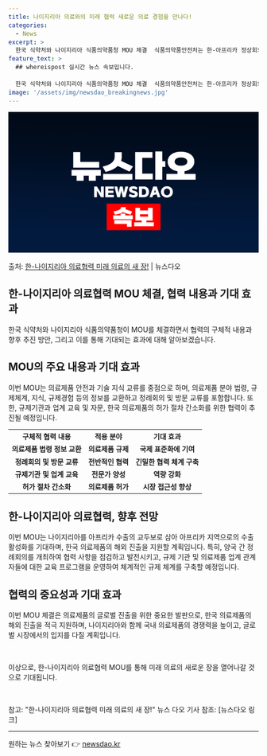 ```yaml
---
title: 나이지리아 의료와의 미래 협력 새로운 의료 경험을 만나다!
categories:
  - News
excerpt: >
  한국 식약처와 나이지리아 식품의약품청 MOU 체결  식품의약품안전처는 한-아프리카 정상회의를 계기로 한국 식…
feature_text: >
  ## whereispost 실시간 뉴스 속보입니다.

  한국 식약처와 나이지리아 식품의약품청 MOU 체결  식품의약품안전처는 한-아프리카 정상회의를 계기로 한국 식…
image: '/assets/img/newsdao_breakingnews.jpg'
---
```


![뉴스다오 속보](/assets/img/newsdao_breakingnews.jpg)

<p>출처: <a href="https://newsdao.kr/4151" rel="dofollow">한-나이지리아 의료협력 미래 의료의 새 장!</a> | 뉴스다오</p>

<h2 data-ke-size="size26">한-나이지리아 의료협력 MOU 체결, 협력 내용과 기대 효과</h2>
<p data-ke-size="size16">한국 식약처와 나이지리아 식품의약품청이 MOU를 체결하면서 협력의 구체적 내용과 향후 추진 방안, 그리고 이를 통해 기대되는 효과에 대해 알아보겠습니다.</p>

<h2 data-ke-size="size24">MOU의 주요 내용과 기대 효과</h2>
<p data-ke-size="size16">이번 MOU는 의료제품 안전과 기술 지식 교류를 중점으로 하며, 의료제품 분야 법령, 규제체계, 지식, 규제경험 등의 정보를 교환하고 정례회의 및 방문 교류를 포함합니다. 또한, 규제기관과 업계 교육 및 자문, 한국 의료제품의 허가 절차 간소화를 위한 협력이 추진될 예정입니다.</p>

<table>
  <tr>
    <th>구체적 협력 내용</th>
    <th>적용 분야</th>
    <th>기대 효과</th>
  </tr>
  <tr>
    <td style="text-align: center; height: 17px;"><b>의료제품 법령 정보 교환</b></td>
    <td style="text-align: center; height: 17px;"><b>의료제품 규제</b></td>
    <td style="text-align: center; height: 17px;"><b>국제 표준화에 기여</b></td>
  </tr>
  <tr>
    <td style="text-align: center; height: 17px;"><b>정례회의 및 방문 교류</b></td>
    <td style="text-align: center; height: 17px;"><b>전반적인 협력</b></td>
    <td style="text-align: center; height: 17px;"><b>긴밀한 협력 체계 구축</b></td>
  </tr>
  <tr>
    <td style="text-align: center; height: 17px;"><b>규제기관 및 업계 교육</b></td>
    <td style="text-align: center; height: 17px;"><b>전문가 양성</b></td>
    <td style="text-align: center; height: 17px;"><b>역량 강화</b></td>
  </tr>
  <tr>
    <td style="text-align: center; height: 17px;"><b>허가 절차 간소화</b></td>
    <td style="text-align: center; height: 17px;"><b>의료제품 허가</b></td>
    <td style="text-align: center; height: 17px;"><b>시장 접근성 향상</b></td>
  </tr>
</table>
  
<h2 data-ke-size="size24">한-나이지리아 의료협력, 향후 전망</h2>
<p data-ke-size="size16">이번 MOU는 나이지리아를 아프리카 수출의 교두보로 삼아 아프리카 지역으로의 수출 활성화를 기대하며, 한국 의료제품의 해외 진출을 지원할 계획입니다. 특히, 양국 간 정례회의를 개최하여 협력 사항을 점검하고 발전시키고, 규제 기관 및 의료제품 업계 관계자들에 대한 교육 프로그램을 운영하여 체계적인 규제 체계를 구축할 예정입니다.</p>

<h2 data-ke-size="size24">협력의 중요성과 기대 효과</h2>
<p data-ke-size="size16">이번 MOU 체결은 의료제품의 글로벌 진출을 위한 중요한 발판으로, 한국 의료제품의 해외 진출을 적극 지원하며, 나이지리아와 함께 국내 의료제품의 경쟁력을 높이고, 글로벌 시장에서의 입지를 다질 계획입니다.</p>

<p data-ke-size="size16">&nbsp;</p>
<p data-ke-size="size16">이상으로, 한-나이지리아 의료협력 MOU를 통해 미래 의료의 새로운 장을 열어나갈 것으로 기대됩니다.</p>
<p data-ke-size="size16">&nbsp;</p>
<p data-ke-size="size16">참고: "한-나이지리아 의료협력 미래 의료의 새 장!" 뉴스 다오 기사 참조: [뉴스다오 링크]</p>
<hr> 

원하는 뉴스 찾아보기 👉 <a href="https://newsdao.kr" rel="dofollow">newsdao.kr</a>


